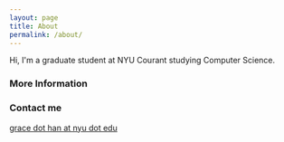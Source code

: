 ```yaml
---
layout: page
title: About
permalink: /about/
---
```


Hi, I'm a graduate student at NYU Courant studying Computer Science.

### More Information



### Contact me

[grace dot han at nyu dot edu](mailto:grace.han@nyu.edu)

